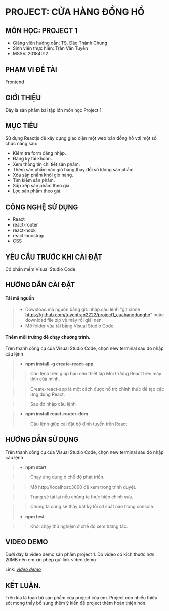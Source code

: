 # PROJECT: CỬA HÀNG ĐỒNG HỒ

## MÔN HỌC: PROJECT 1

* Giảng viên hướng dẫn: TS. Đào Thành Chung
* Sinh viên thực hiện: Trần Văn Tuyền
* MSSV: 20184012
## PHẠM VI ĐỀ TÀI
Frontend

## GIỚI THIỆU
Đây là sản phẩm bài tập lớn môn học Project 1.
## MỤC TIÊU
Sử dụng Reactjs để xây dựng giao diện một web bán đồng hồ với một số chức năng sau:
* Kiểm tra form đăng nhập.
* Đăng ký tài khoản.
* Xem thông tin chi tiết sản phẩm.
* Thêm sản phẩm vào giỏ hàng,thay đổi số lượng sản phẩm.
* Xóa sản phẩm khỏi giỏ hàng.
* Tìm kiếm sản phẩm.
* Sắp xếp sản phẩm theo giá.
* Lọc sản phẩm theo giá.
 
## CÔNG NGHỆ SỬ DỤNG
* React
* react-router
* react-hook
* react-boostrap
* CSS

## YÊU CẦU TRƯỚC KHI CÀI ĐẶT
 Có phần mềm Visual Studio Code
 
## HƯỚNG DẪN CÀI ĐẶT
#### Tải mã nguồn
> * Download mã nguồn bằng git: nhập câu lệnh "git clone https://github.com/tuyentran2222/project1_cuahangdongho" hoặc download file zip về máy rồi giải nén.
> * Mở folder vừa tải bằng Visual Studio Code.
#### Thêm môi trường để chạy chương trình.
 Trên thanh công cụ của Visual Studio Code, chọn new terminal sau đó nhập câu lệnh
>* **npm install -g create-react-app**
 >> Câu lệnh trên giúp bạn nên thiết lập Môi trường React trên máy tính của mình.

 >> Create-react-app là một cách được hỗ trợ chính thức để tạo các ứng dụng React.

 >> Sau đó nhập câu lệnh

> * **npm install react-router-dom**
 >> Câu lệnh giúp cài đặt bộ định tuyến trên React.


## HƯỚNG DẪN SỬ DỤNG
Trên thanh công cụ của Visual Studio Code, chọn new terminal sau đó nhập câu lệnh
>* **npm start**
 
 >> Chạy ứng dụng ở chế độ phát triển.
 
 >> Mở http://localhost:3000 để xem trong trình duyệt.
 
 >> Trang sẽ tải lại nếu chúng ta thực hiện chỉnh sửa.
 
 >> Chúng ta cũng sẽ thấy bất kỳ lỗi sơ suất nào trong console.
>* **npm test**

 >> Khởi chạy thử nghiệm ở chế độ xem tương tác.

## VIDEO DEMO

Dưới đây là video demo sản phẩm project 1.
Do video có kích thước hơn 20MB nên em xin phép gửi link video demo

Link: *[video demo](https://youtu.be/hLqPwApHFec)*
## KẾT LUẬN.

Trên kia là toàn bộ sản phẩm của project của em.
Project còn nhiều thiếu sót mong thầy bổ sung thêm ý kiến để project thêm hoàn thiện hơn.




